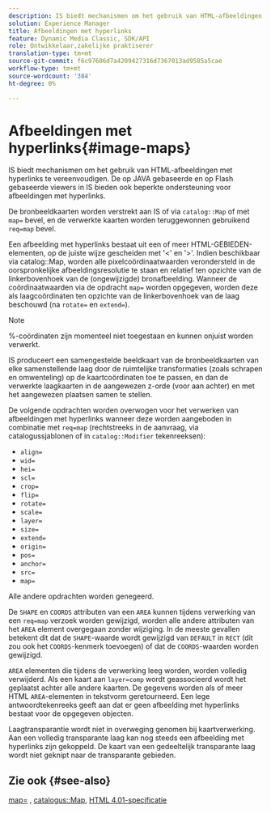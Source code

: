 ```yaml
---
description: IS biedt mechanismen om het gebruik van HTML-afbeeldingen met hyperlinks te vereenvoudigen. De op JAVA gebaseerde en op Flash gebaseerde viewers in IS bieden ook beperkte ondersteuning voor afbeeldingen met hyperlinks.
solution: Experience Manager
title: Afbeeldingen met hyperlinks
feature: Dynamic Media Classic, SDK/API
role: Ontwikkelaar,zakelijke praktiserer
translation-type: tm+mt
source-git-commit: f6c97606d7a4209427316d7367013ad9585a5cae
workflow-type: tm+mt
source-wordcount: '384'
ht-degree: 0%

---
```



# Afbeeldingen met hyperlinks{#image-maps}

IS biedt mechanismen om het gebruik van HTML-afbeeldingen met hyperlinks te vereenvoudigen. De op JAVA gebaseerde en op Flash gebaseerde viewers in IS bieden ook beperkte ondersteuning voor afbeeldingen met hyperlinks.

De bronbeeldkaarten worden verstrekt aan IS of via `catalog::Map` of met `map=` bevel, en de verwerkte kaarten worden teruggewonnen gebruikend `req=map` bevel.

Een afbeelding met hyperlinks bestaat uit een of meer HTML-GEBIEDEN-elementen, op de juiste wijze gescheiden met &#39;&lt;&#39; en &#39;>&#39;. Indien beschikbaar via catalog::Map, worden alle pixelcoördinaatwaarden verondersteld in de oorspronkelijke afbeeldingsresolutie te staan en relatief ten opzichte van de linkerbovenhoek van de (ongewijzigde) bronafbeelding. Wanneer de coördinaatwaarden via de opdracht `map=` worden opgegeven, worden deze als laagcoördinaten ten opzichte van de linkerbovenhoek van de laag beschouwd (na `rotate=` en `extend=`).

>[!NOTE]
>
>%-coördinaten zijn momenteel niet toegestaan en kunnen onjuist worden verwerkt.

IS produceert een samengestelde beeldkaart van de bronbeeldkaarten van elke samenstellende laag door de ruimtelijke transformaties (zoals schrapen en omwenteling) op de kaartcoördinaten toe te passen, en dan de verwerkte laagkaarten in de aangewezen z-orde (voor aan achter) en met het aangewezen plaatsen samen te stellen.

De volgende opdrachten worden overwogen voor het verwerken van afbeeldingen met hyperlinks wanneer deze worden aangeboden in combinatie met `req=map` (rechtstreeks in de aanvraag, via catalogussjablonen of in `catalog::Modifier` tekenreeksen):

* `align=`
* `wid=`
* `hei=`
* `scl=`
* `crop=`
* `flip=`
* `rotate=`
* `scale=`
* `layer=`
* `size=`
* `extend=`
* `origin=`
* `pos=`
* `anchor=`
* `src=`
* `map=`

Alle andere opdrachten worden genegeerd.

De `SHAPE` en `COORDS` attributen van een `AREA` kunnen tijdens verwerking van een `req=map` verzoek worden gewijzigd, worden alle andere attributen van het `AREA` element overgegaan zonder wijziging. In de meeste gevallen betekent dit dat de `SHAPE`-waarde wordt gewijzigd van `DEFAULT` in `RECT` (dit zou ook het `COORDS`-kenmerk toevoegen) of dat de `COORDS`-waarden worden gewijzigd.

`AREA` elementen die tijdens de verwerking leeg worden, worden volledig verwijderd. Als een kaart aan `layer=comp` wordt geassocieerd wordt het geplaatst achter alle andere kaarten. De gegevens worden als of meer HTML `AREA`-elementen in tekstvorm geretourneerd. Een lege antwoordtekenreeks geeft aan dat er geen afbeelding met hyperlinks bestaat voor de opgegeven objecten.

Laagtransparantie wordt niet in overweging genomen bij kaartverwerking. Aan een volledig transparante laag kan nog steeds een afbeelding met hyperlinks zijn gekoppeld. De kaart van een gedeeltelijk transparante laag wordt niet geknipt naar de transparante gebieden.

## Zie ook {#see-also}

[map=](../../../../../is-api/http-ref/image-serving-api-ref/c-http-protocol-reference/c-command-reference/r-map.md#reference-8f96545f196b4b7caa616e15c2363f06) ,  [catalogus::Map](/help/aem-is-ir-api/is-api/image-catalog/image-serving-api-ref/c-image-catalog-reference/c-image-svg-data-reference/c-image-data-reference/r-map-cat.md),  [HTML 4.01-specificatie](http://www.w3.org/TR/html401/)
